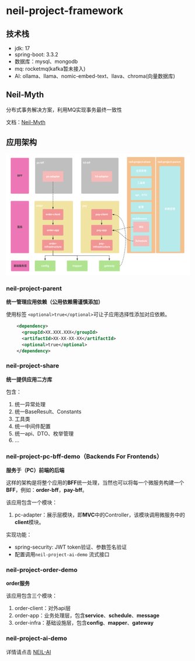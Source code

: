 # neil-project-framework

## 技术栈

- jdk: 17
- spring-boot: 3.3.2
- 数据库：mysql、mongodb
- mq: rocketmq(kafka暂未接入)
- AI: ollama、llama、nomic-embed-text、llava、chroma(向量数据库)


## Neil-Myth
分布式事务解决方案，利用MQ实现事务最终一致性

文档：[Neil-Myth](neil-myth%2FREADME.md)

## 应用架构

![img.png](img.png)

### neil-project-parent

**统一管理应用依赖（公用依赖需谨慎添加）**

使用标签 `<optional>true</optional>`可让子应用选择性添加对应依赖。

```xml
    <dependency>
      <groupId>XX.XXX.XXX</groupId>
      <artifactId>XX-XX-XX-XX</artifactId>
      <optional>true</optional>
    </dependency>
```

### neil-project-share

**统一提供应用二方库**

包含：
1. 统一异常处理
2. 统一BaseResult、Constants
3. 工具类
4. 统一中间件配置
5. 统一api、DTO、枚举管理
6. ...

### neil-project-pc-bff-demo（Backends For Frontends）

**服务于（PC）前端的后端**

这样的架构是将整个应用的**BFF**统一处理，当然也可以将每一个微服务构建一个**BFF**，例如：**order-bff**，**pay-bff**。

该应用包含一个模块：
1. pc-adapter：展示层模块，即**MVC**中的Controller，该模块调用微服务中的**client**模块。

实现功能：
- spring-security: JWT token验证、参数签名验证
- 配置调用`neil-project-ai-demo` 流式接口


### neil-project-order-demo

**order服务**

该应用包含三个模块：
1. order-client：对外api层
2. order-app：业务处理层，包含**service**、**schedule**、**message**
3. order-infra：基础设施层，包含**config**、**mapper**、**gateway**

### neil-project-ai-demo

详情请点击 [NEIL-AI](neil-project-ai-demo%2FREADME.md)







